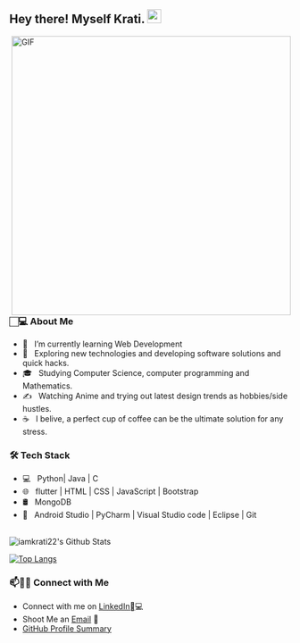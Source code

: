 <h2> Hey there! Myself Krati. <img src="https://github.com/iamkrati22/iamkrati22blob/master/Hi.gif" width="25"></h2>
<img align="right" alt="GIF" src="https://raw.githubusercontent.com/iamkrati22/iamkrati22/master/gif3.gif" width="500"/>

<h3> 🏻‍💻 About Me </h3>

- 🔭 &nbsp; I’m currently learning Web Development
- 🤔 &nbsp; Exploring new technologies and developing software solutions and quick hacks.
- 🎓 &nbsp; Studying Computer Science, computer programming and Mathematics.
- ✍️ &nbsp; Watching Anime and trying out latest design trends as hobbies/side hustles.
- ☕ &nbsp; I belive, a perfect cup of coffee can be the ultimate solution for any stress. 

<h3>🛠 Tech Stack</h3>

- 💻 &nbsp; Python| Java | C 
- 🌐 &nbsp;  flutter | HTML | CSS | JavaScript | Bootstrap 
- 🛢 &nbsp; MongoDB
- 🔧 &nbsp; Android Studio | PyCharm | Visual Studio code | Eclipse | Git


<br>

<img align="center" src="https://github-readme-stats.vercel.app/api?username=iamkrati22&include_all_commits=true&count_private=true&show_icons=true&line_height=20&title_color=7A7ADB&icon_color=2234AE&text_color=D3D3D3&bg_color=0,000000,130F40" alt="iamkrati22's Github Stats">

</br>

[![Top Langs](https://github-readme-stats.vercel.app/api/top-langs/?username=devSouvik&layout=compact&text_color=daf7dc&bg_color=151515)](https://github.com/iamkrati22/github-readme-stats)




### 📫🤝🏻 Connect with Me

 - Connect with me on [LinkedIn](https://www.linkedin.com/in/iamkrati22/)🏻‍💻
 - Shoot Me an [Email](mailto:iamkrati22@gmail.com) 💌
 - [GitHub Profile Summary](https://profile-summary-for-github.com/user/iamkrati22)

